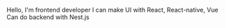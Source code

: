 Hello, I'm frontend developer
I can make UI with React, React-native, Vue
Can do backend with Nest.js

